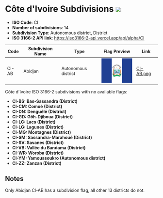 # Côte d'Ivoire Subdivisions ![](https://flagcdn.com/h40/ci.png)

- **ISO Code**: CI
- **Number of subdivisions**: 14
- **Subdivision Type**: Autonomous district, District
- **ISO 3166-2 API link**: https://iso3166-2-api.vercel.app/api/alpha/CI

| Code  | Subdivision Name         | Type | Flag Preview | Link |
|-------|--------------------------|--------------| -------------- |----------|
| CI-AB | Abidjan | Autonomous district | <img src='https://raw.githubusercontent.com/amckenna41/iso3166-flags/main/iso3166-2-flags/CI/CI-AB.png' height='80'> | [CI-AB.png](https://github.com/amckenna41/iso3166-flags/blob/main/iso3166-2-flags/CI/CI-AB.png) |

Côte d'Ivoire ISO 3166-2 subdivisions with no available flags:

* **CI-BS: Bas-Sassandra (District)**
* **CI-CM: Comoé (District)**
* **CI-DN: Denguélé (District)**
* **CI-GD: Gôh-Djiboua (District)**
* **CI-LC: Lacs (District)**
* **CI-LG: Lagunes (District)**
* **CI-MG: Montagnes (District)**
* **CI-SM: Sassandra-Marahoué (District)**
* **CI-SV: Savanes (District)**
* **CI-VB: Vallée du Bandama (District)**
* **CI-WR: Woroba (District)**
* **CI-YM: Yamoussoukro (Autonomous district)**
* **CI-ZZ: Zanzan (District)**

## Notes
Only Abidjan CI-AB has a subdivision flag, all other 13 districts do not.